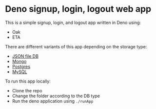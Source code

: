 # Deno signup, login, logout web app
This is a simple signup, login, and logout app written in Deno using:
- Oak
- ETA

There are different variants of this app depending on the storage type:

- [JSON file DB](app-json-db)
- [Mongo](app-mongo-db)
- [Postgres](app-postgres-db)
- [MySQL](app-mysql-db)

To run this app locally:
- Clone the repo
- Change the folder according to the DB type
- Run the deno application using ```./runApp```